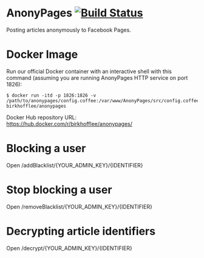 # AnonyPages [![Build Status](https://travis-ci.org/BirkhoffLee/AnonyPages.svg?branch=master)](https://travis-ci.org/BirkhoffLee/AnonyPages)
Posting articles anonymously to Facebook Pages.

# Docker Image
Run our official Docker container with an interactive shell with this command (assuming you are running AnonyPages HTTP service on port 1826):

```
$ docker run -itd -p 1826:1826 -v /path/to/anonypages/config.coffee:/var/www/AnonyPages/src/config.coffee:ro birkhofflee/anonypages
```

Docker Hub repository URL: https://hub.docker.com/r/birkhofflee/anonypages/

# Blocking a user
Open /addBlacklist/{YOUR_ADMIN_KEY}/{IDENTIFIER}

# Stop blocking a user
Open /removeBlacklist/{YOUR_ADMIN_KEY}/{IDENTIFIER}

# Decrypting article identifiers
Open /decrypt/{YOUR_ADMIN_KEY}/{IDENTIFIER}
